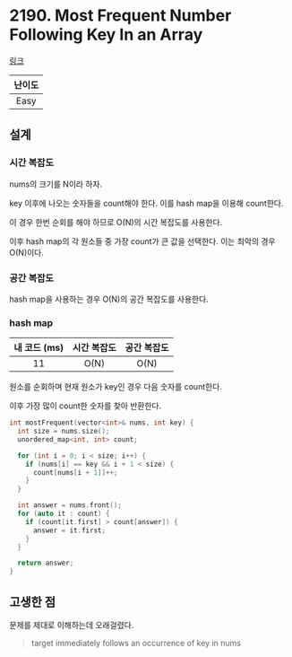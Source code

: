 # 2190. Most Frequent Number Following Key In an Array

[링크](https://leetcode.com/problems/most-frequent-number-following-key-in-an-array/)

| 난이도 |
| :----: |
|  Easy  |

## 설계

### 시간 복잡도

nums의 크기를 N이라 하자.

key 이후에 나오는 숫자들을 count해야 한다. 이를 hash map을 이용해 count한다.

이 경우 한번 순회를 해야 하므로 O(N)의 시간 복잡도를 사용한다.

이후 hash map의 각 원소들 중 가장 count가 큰 값을 선택한다. 이는 최악의 경우 O(N)이다.

### 공간 복잡도

hash map을 사용하는 경우 O(N)의 공간 복잡도를 사용한다.

### hash map

| 내 코드 (ms) | 시간 복잡도 | 공간 복잡도 |
| :----------: | :---------: | :---------: |
|      11      |    O(N)     |    O(N)     |

원소를 순회하며 현재 원소가 key인 경우 다음 숫자를 count한다.

이후 가장 많이 count한 숫자를 찾아 반환한다.

```cpp
int mostFrequent(vector<int>& nums, int key) {
  int size = nums.size();
  unordered_map<int, int> count;

  for (int i = 0; i < size; i++) {
    if (nums[i] == key && i + 1 < size) {
      count[nums[i + 1]]++;
    }
  }

  int answer = nums.front();
  for (auto it : count) {
    if (count[it.first] > count[answer]) {
      answer = it.first;
    }
  }

  return answer;
}
```

## 고생한 점

문제를 제대로 이해하는데 오래걸렸다.

> target immediately follows an occurrence of key in nums
